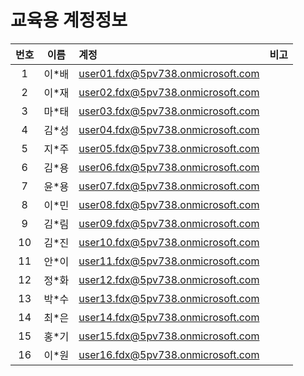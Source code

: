# 교육용 계정정보

|번호|이름|계정|비고|
|:--:|:--:|:--|--|
|1|이*배|user01.fdx@5pv738.onmicrosoft.com||
|2|이*재|user02.fdx@5pv738.onmicrosoft.com||
|3|마*태|user03.fdx@5pv738.onmicrosoft.com||
|4|김*성|user04.fdx@5pv738.onmicrosoft.com||
|5|지*주|user05.fdx@5pv738.onmicrosoft.com||
|6|김*용|user06.fdx@5pv738.onmicrosoft.com||
|7|윤*용|user07.fdx@5pv738.onmicrosoft.com||
|8|이*민|user08.fdx@5pv738.onmicrosoft.com||
|9|김*림|user09.fdx@5pv738.onmicrosoft.com||
|10|김*진|user10.fdx@5pv738.onmicrosoft.com||
|11|안*이|user11.fdx@5pv738.onmicrosoft.com||
|12|정*화|user12.fdx@5pv738.onmicrosoft.com||
|13|박*수|user13.fdx@5pv738.onmicrosoft.com||
|14|최*은|user14.fdx@5pv738.onmicrosoft.com||
|15|홍*기|user15.fdx@5pv738.onmicrosoft.com||
|16|이*원|user16.fdx@5pv738.onmicrosoft.com||
